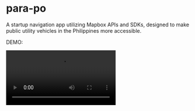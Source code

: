 # para-po
A startup navigation app utilizing Mapbox APIs and SDKs, designed to make public utility vehicles in the Philippines more accessible.

DEMO:

<video src="https://github.com/user-attachments/assets/e81d0e24-91ad-467d-a483-9bd763cb93f9"></video>





